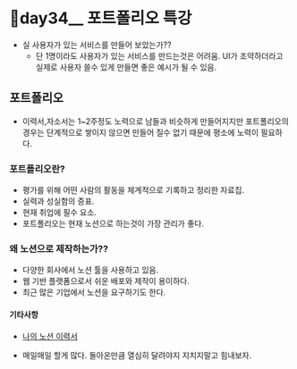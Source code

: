 # 📢day34__ 포트폴리오 특강



- 실 사용자가 있는 서비스를 만들어 보았는가??
  - 단 1명이라도 사용자가 있는 서비스를 만드는것은 어려움. UI가 조약하더라고 실제로 사용자 쓸수 있게 만들면 좋은 예시가 될 수 있음.



## 포트폴리오

- 이력서,자소서는 1~2주정도 노력으로 남들과 비슷하게 만들어지지만 포트폴리오의 경우는 단계적으로 쌓이지 않으면 만들어 질수 없기 때문에 평소에 노력이 필요하다.

### 포트폴리오란?

- 평가를 위해 어떤 사람의 활동을 체계적으로 기록하고 정리한 자료집.
- 실력과 성실함의 증표.
- 현재 취업에 필수 요소.
- 포트폴리오는 현재 노션으로 하는것이 가장 관리가 좋다.

### 왜 노션으로 제작하는가??

- 다양한 회사에서 노션 툴을 사용하고 있음.
- 웹 기반 플랫폼으로서 쉬운 배포와 제작이 용이하다.
- 최근 많은 기업에서 노션을 요구하기도 한다.





#### 기타사항

- [나의 노션 이력서](https://kanne.notion.site/5e9b75afa0bd4d81ac330f6af3b54fea)

- 매일매일 할게 많다. 돌아온만큼 열심히 달려야지 지치지말고 힘내보자.